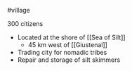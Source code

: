 #village 

300 citizens

- Located at the shore of [[Sea of Silt]]
	- 45 km west of [[Giustenal]]
- Trading city for nomadic tribes
- Repair and storage of silt skimmers